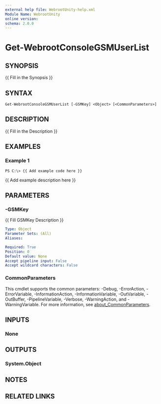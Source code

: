 ```yaml
---
external help file: WebrootUnity-help.xml
Module Name: WebrootUnity
online version:
schema: 2.0.0
---
```


# Get-WebrootConsoleGSMUserList

## SYNOPSIS
{{ Fill in the Synopsis }}

## SYNTAX

```
Get-WebrootConsoleGSMUserList [-GSMKey] <Object> [<CommonParameters>]
```

## DESCRIPTION
{{ Fill in the Description }}

## EXAMPLES

### Example 1
```
PS C:\> {{ Add example code here }}
```

{{ Add example description here }}

## PARAMETERS

### -GSMKey
{{ Fill GSMKey Description }}

```yaml
Type: Object
Parameter Sets: (All)
Aliases:

Required: True
Position: 0
Default value: None
Accept pipeline input: False
Accept wildcard characters: False
```

### CommonParameters
This cmdlet supports the common parameters: -Debug, -ErrorAction, -ErrorVariable, -InformationAction, -InformationVariable, -OutVariable, -OutBuffer, -PipelineVariable, -Verbose, -WarningAction, and -WarningVariable. For more information, see [about_CommonParameters](http://go.microsoft.com/fwlink/?LinkID=113216).

## INPUTS

### None
## OUTPUTS

### System.Object
## NOTES

## RELATED LINKS
